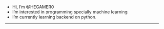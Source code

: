 -  Hi, I’m @HEGAMER0
-  I’m interested in programming specially machine learning
-  I’m currently learning backend on python.
-  --------------------------------------------------
